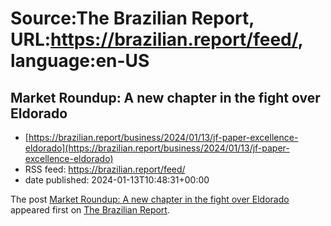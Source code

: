 # Source:The Brazilian Report, URL:https://brazilian.report/feed/, language:en-US

## Market Roundup: A new chapter in the fight over Eldorado
 - [https://brazilian.report/business/2024/01/13/jf-paper-excellence-eldorado](https://brazilian.report/business/2024/01/13/jf-paper-excellence-eldorado)
 - RSS feed: https://brazilian.report/feed/
 - date published: 2024-01-13T10:48:31+00:00

<p>The post <a href="https://brazilian.report/business/2024/01/13/jf-paper-excellence-eldorado/">Market Roundup: A new chapter in the fight over Eldorado</a> appeared first on <a href="https://brazilian.report">The Brazilian Report</a>.</p>

